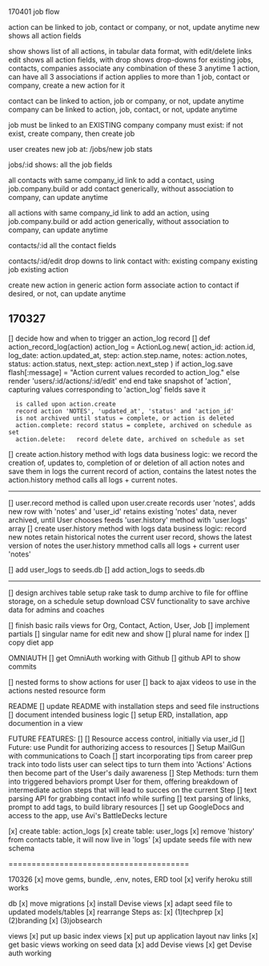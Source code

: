 170401
job flow

action    can be linked to job, contact or company, or not, update anytime
  new     shows all action fields
         
  show    shows list of all actions, in tabular data format, with edit/delete links
  edit    shows all action fields, with drop
          shows drop-downs for existing jobs, contacts, companies
          associate any combination of these 3 anytime
          1 action, can have all 3 associations
          if action applies to more than 1 job, contact or company, 
            create a new action for it
            
contact   can be linked to action, job or company, or not, update anytime
company   can be linked to action, job, contact, or not, update anytime

job       must be linked to an EXISTING company
          company must exist: if not exist, create company, then create job

user creates new job at:  /jobs/new
  job stats

jobs/:id shows:
  all the job fields

  all contacts with same company_id
    link to add a contact, using job.company.build
    or add contact generically, without association to company, can update anytime

  all actions with same company_id
    link to add an action, using job.company.build
    or add action generically, without association to company, can update anytime

contacts/:id
  all the contact fields

contacts/:id/edit
  drop downs to link contact with:
    existing company
    existing job
    existing action

  create new action in generic action form
    associate action to contact if desired, or not, can update anytime





170327
--------------
[] decide how and when to trigger an action_log record
[] def action_record_log(action)
      action_log = ActionLog.new(
        action_id: action.id, 
        log_date: action.updated_at,
        step: action.step.name,
        notes: action.notes,
        status: action.status,
        next_step: action.next_step
      )
      if action_log.save
        flash[:message] = "Action current values recorded to action_log."
      else
        render 'users/:id/actions/:id/edit'
      end
    end
    take snapshot of 'action', capturing values corresponding to 'action_log' fields
    save it



      is called upon action.create
      record action 'NOTES', 'updated_at', 'status' and 'action_id'
      is not archived until status = complete, or action is deleted
      action.complete: record status = complete, archived on schedule as set
      action.delete:   record delete date, archived on schedule as set

[]  create action.history method with logs data
      business logic: 
        we record the creation of, updates to, completion of or deletion of all action notes and save them in logs
        the current record of action, contains the latest notes
        the action.history method calls all logs + current notes.
 
 
--------------
[]  user.record method 
      is called upon user.create
      records user 'notes', adds new row with 'notes' and 'user_id'
      retains existing 'notes' data, never archived, until User chooses
      feeds 'user.history' method with 'user.logs' array
[]  create user.history method with logs data
      business logic: 
        record new notes
        retain historical notes
        the current user record, shows the latest version of notes
        the user.history mmethod calls all logs + current user 'notes'

 
[] add user_logs to seeds.db
[] add action_logs to seeds.db

--------------
 

[] design archives table
    setup rake task to dump archive to file for offline storage, on a schedule
    setup download CSV functionality to save archive data for admins and coaches

[] finish basic rails views for Org, Contact, Action, User, Job
[] implement partials 
[]   singular name for edit new and show
[]   plural name for index
[]   copy diet app



OMNIAUTH
[] get OmniAuth working with Github
[] github API to show commits

[] nested forms to show actions for user
[] back to ajax videos to use in the actions nested resource form

README
[] update README with installation steps and seed file instructions
[] document intended business logic
[] setup ERD, installation, app documention in a view


FUTURE FEATURES:
[] 
[] Resource access control, initially via user_id
[] Future: use Pundit for authorizing access to resources
[] Setup MailGun with communications to Coach
[] start incorporating tips from career prep track into todo lists
      user can select tips to turn them into 'Actions'
      Actions then become part of the User's daily awareness
[] Step Methods:
      turn them into triggered behaviors
      prompt User for them, offering breakdown of intermediate action steps that will lead to succes on the current Step
[] text parsing API for grabbing contact info while surfing
[] text parsing of links, prompt to add tags, to build library resources
[] set up GoogleDocs and access to the app, use Avi's BattleDecks lecture









[x] create table: action_logs
[x] create table: user_logs
[x] remove 'history' from contacts table, it will now live in 'logs'
[x] update seeds file with new schema 
 
=======================================

170326
[x] move gems, bundle, .env, notes, ERD tool
[x] verify heroku still works

db
[x] move migrations
[x] install Devise views
[x]  adapt seed file to updated models/tables
[x]    rearrange Steps as: 
[x]       (1)techprep 
[x]       (2)branding
[x]       (3)jobsearch

views
[x] put up basic index views
[x] put up application layout nav links
[x] get basic views working on seed data
[x] add Devise views
[x] get Devise auth working












